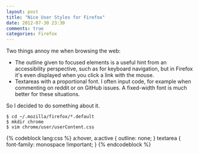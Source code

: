 ```yaml
---
layout: post
title: "Nice User Styles for Firefox"
date: 2012-07-30 23:30
comments: true
categories: Firefox
---
```


Two things annoy me when browsing the web:

* The outline given to focused elements is a useful hint from an
  accessibility perspective, such as for keyboard navigation, but in
  Firefox it's even displayed when you click a link with the mouse.
* Textareas with a proportional font.  I often input code, for example when
  commenting on reddit or on GitHub issues.  A fixed-width font is much
  better for these situations.

So I decided to do something about it.

<!-- more -->

    $ cd ~/.mozilla/firefox/*.default
    $ mkdir chrome
    $ vim chrome/user/userContent.css

{% codeblock lang:css %}
a:hover, a:active { outline: none; }
textarea { font-family: monospace !important; }
{% endcodeblock %}
